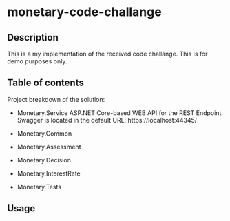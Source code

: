 # monetary-code-challange
## Description
This is a my implementation of the received code challange. This is for demo purposes only.

## Table of contents
Project breakdown of the solution: 
- Monetary.Service
ASP.NET Core-based WEB API for the REST Endpoint.
Swagger is located in the default URL: https://localhost:44345/

- Monetary.Common
- Monetary.Assessment
- Monetary.Decision
- Monetary.InterestRate
- Monetary.Tests

## Usage

